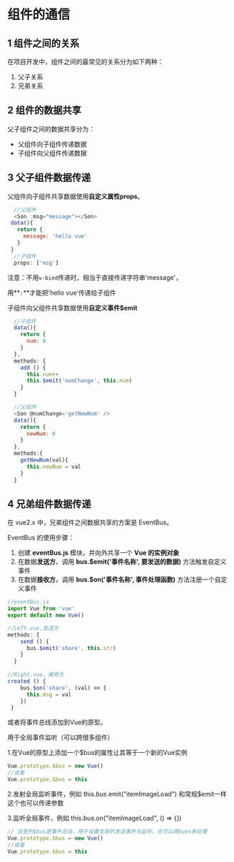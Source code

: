 # 组件的通信

## 1 组件之间的关系

在项目开发中，组件之间的最常见的关系分为如下两种：

1. 父子关系
2. 兄弟关系

## 2 组件的数据共享

父子组件之间的数据共享分为：

- 父组件向子组件传递数据
- 子组件向父组件传递数据

## 3 父子组件数据传递

父组件向子组件共享数据使用**自定义属性props**。

```js
  //父组件
  <Son :msg="message"></Son>
 data(){
   return {
     message: 'hello vue'
   }
 }
  //子组件
  props: ['msg']
```

注意：不用`v-bind`传递时，相当于直接传递字符串'message'，

用**`:`**才能把'hello vue'传递给子组件

子组件向父组件共享数据使用**自定义事件$emit**

```js
  //子组件
  data(){
    return {
      num: 0
    }
  },
  methods: {
    add () {
      this.num++
      this.$emit('numChange', this.num)
    }
  }

  //父组件
  <Son @numChange='getNewNum' />
  data(){
    return {
      newNum: 0
    }
  },
  methods:{
    getNewNum(val){
      this.newNum = val
    }
  }
```

## 4 兄弟组件数据传递

在 vue2.x 中，兄弟组件之间数据共享的方案是 EventBus。

EventBus 的使用步骤：

1. 创建 **eventBus.js** 模块，并向外共享一个 **Vue 的实例对象**
2. 在数据**发送方**，调用 **bus.$emit('事件名称', 要发送的数据)** 方法触发自定义事件
3. 在数据**接收方**，调用 **bus.$on('事件名称', 事件处理函数)** 方法注册一个自定义事件

```js
//eventBus.js
import Vue from 'vue'
export default new Vue()

//Left.vue,发送方
methods: {
    send () {
      bus.$emit('share', this.str)
    }
  }
  
//Right.vue，接受方
created () {
    bus.$on('share', (val) => {
      this.msg = val
    })
 }
```

或者将事件总线添加到Vue的原型。

 用于全局事件监听（可以跨很多组件）

  1.在Vue的原型上添加一个$bus的属性让其等于一个新的Vue实例  

```js
Vue.prototype.$bus = new Vue()
//或者
Vue.prototype.$bus = this
```

  2.发射全局监听事件，例如 this.$bus.$emit("itemImageLoad") 和常规$emit一样这个也可以传递参数

  3.监听全局事件，例如 this.$bus.$on("itemImageLoad", () => {})

```js
// 这里的$bus是事件总线，用于设置全局的发送事件与监听，也可以用Vuex来处理
Vue.prototype.$bus = new Vue()
//或者
Vue.prototype.$bus = this
```
